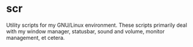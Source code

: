 # scr
Utility scripts for my GNU/Linux environment. These scripts primarily deal with my window manager, statusbar, sound and volume, monitor management, et cetera. 
